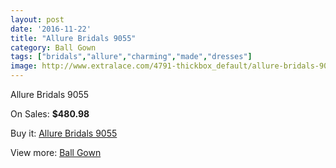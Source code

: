 ```yaml
---
layout: post
date: '2016-11-22'
title: "Allure Bridals 9055"
category: Ball Gown
tags: ["bridals","allure","charming","made","dresses"]
image: http://www.extralace.com/4791-thickbox_default/allure-bridals-9055.jpg
---
```

Allure Bridals 9055

On Sales: **$480.98**
<a href="https://www.extralace.com/ball-gown/2270-allure-bridals-9055.html"><amp-img layout="responsive" width="600" height="600" src="//www.extralace.com/4791-thickbox_default/allure-bridals-9055.jpg" alt="Allure Bridals 9055 0" /></a>
<a href="https://www.extralace.com/ball-gown/2270-allure-bridals-9055.html"><amp-img layout="responsive" width="600" height="600" src="//www.extralace.com/4794-thickbox_default/allure-bridals-9055.jpg" alt="Allure Bridals 9055 1" /></a>
<a href="https://www.extralace.com/ball-gown/2270-allure-bridals-9055.html"><amp-img layout="responsive" width="600" height="600" src="//www.extralace.com/4793-thickbox_default/allure-bridals-9055.jpg" alt="Allure Bridals 9055 2" /></a>
<a href="https://www.extralace.com/ball-gown/2270-allure-bridals-9055.html"><amp-img layout="responsive" width="600" height="600" src="//www.extralace.com/4792-thickbox_default/allure-bridals-9055.jpg" alt="Allure Bridals 9055 3" /></a>

Buy it: [Allure Bridals 9055](https://www.extralace.com/ball-gown/2270-allure-bridals-9055.html "Allure Bridals 9055")

View more: [Ball Gown](https://www.extralace.com/3-ball-gown "Ball Gown")